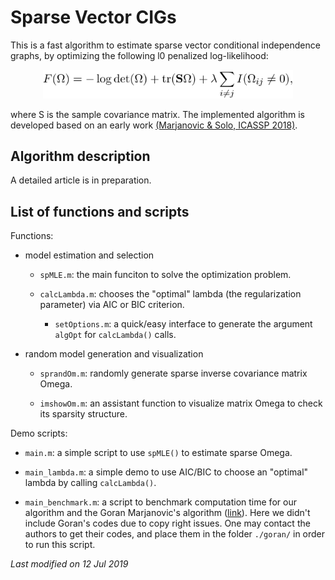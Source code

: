 # Sparse Vector CIGs

This is a fast algorithm to estimate sparse vector conditional independence
graphs, by optimizing the following l0 penalized log-likelihood:

<p align="center"> <img src="/img/log-likelihood.png" width="400"> </p> 

where S is the sample covariance matrix. The implemented algorithm is developed based on an early work
[(Marjanovic & Solo, ICASSP 2018)](https://ieeexplore.ieee.org/abstract/document/8461742).

## Algorithm description

A detailed article is in preparation.

## List of functions and scripts

Functions: 

+ model estimation and selection

  - `spMLE.m`: the main funciton to solve the optimization problem.

  - `calcLambda.m`: chooses the "optimal" lambda (the regularization
    parameter) via AIC or BIC criterion.
    
    - `setOptions.m`: a quick/easy interface to generate the argument
      `algOpt` for `calcLambda()` calls.
    
+ random model generation and visualization
  
  - `sprandOm.m`: randomly generate sparse inverse covariance matrix Omega.
  
  - `imshowOm.m`: an assistant function to visualize matrix Omega to check
    its sparsity structure.
  
Demo scripts:

- `main.m`: a simple script to use `spMLE()` to estimate sparse Omega.

- `main_lambda.m`: a simple demo to use AIC/BIC to choose an "optimal"
  lambda by calling `calcLambda()`.
  
- `main_benchmark.m`: a script to benchmark computation time for our
  algorithm and the Goran Marjanovic's algorithm
  ([link](https://ieeexplore.ieee.org/abstract/document/8461742)). Here we
  didn't include Goran's codes due to copy right issues. One may contact
  the authors to get their codes, and place them in the folder `./goran/`
  in order to run this script.
  
  
  
*Last modified on 12 Jul 2019*
